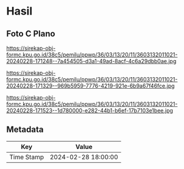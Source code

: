 # Hasil

## Foto C Plano

https://sirekap-obj-formc.kpu.go.id/38c5/pemilu/ppwp/36/03/13/20/11/3603132011021-20240228-171248--7a454505-d3a1-49ad-8acf-4c6a29dbb0ae.jpg

https://sirekap-obj-formc.kpu.go.id/38c5/pemilu/ppwp/36/03/13/20/11/3603132011021-20240228-171329--969b5959-7776-4219-921e-6b9a67f46fce.jpg

https://sirekap-obj-formc.kpu.go.id/38c5/pemilu/ppwp/36/03/13/20/11/3603132011021-20240228-171523--1d780000-e282-44b1-b6ef-17b7103e1bee.jpg


## Metadata

| Key        | Value               |
| ---------- | ------------------- |
| Time Stamp | 2024-02-28 18:00:00 |



